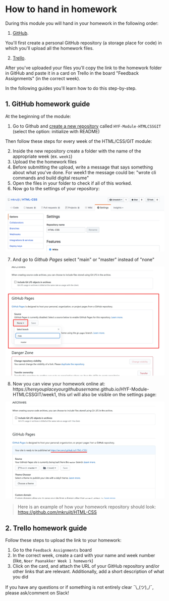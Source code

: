 # How to hand in homework

During this module you will hand in your homework in the following order:

1. [GitHub](https://www.github.com/HackYourFuture/HTML-CSS).

You'll first create a personal GitHub repository (a storage place for code) in which you'll upload all the homework files.

2. [Trello](https://trello.com/b/U1gK8Q1c/feedback-assignments).

After you've uploaded your files you'll copy the link to the homework folder in GitHub and paste it in a card on Trello in the board "Feedback Assignments" (in the correct week).

In the following guides you'll learn how to do this step-by-step.

## 1. GitHub homework guide

At the beginning of the module:

1. Go to Github and [create a new repository](https://github.com/new) called `HYF-Module-HTMLCSSGIT` (select the option: initialize with README)

Then follow these steps for every week of the HTML/CSS/GIT module:

2. Inside the new repository create a folder with the name of the appropriate week (ex. `week1`)
3. Upload the the homework files
4. Before submitting the upload, write a message that says something about what you've done. For week1 the message could be: "wrote cli commands and build digital resume"
5. Open the files in your folder to check if all of this worked.
6. Now go to the settings of your repository:

![settings overview](./assets/github_pages1.png)

7. And go to _Github Pages_ select "main" or "master" instead of "none"

![pages overview](./assets/github_pages2.jpg)

8. Now you can view your homework online at: https://_hereyouplaceyourgithubusername_.github.io/HYF-Module-HTMLCSSGIT/week1, this url will also be visible on the settings page:

![pages overview saved](./assets/github_pages3.jpg)

> Here is an example of how your homework repository should look: https://github.com/mkruijt/HTML-CSS

## 2. Trello homework guide

Follow these steps to upload the link to your homework:

1. Go to the `Feedback Assignments` board
2. In the correct week, create a card with your name and week number (like, `Noer Paanakker Week 1 homework`)
3. Click on the card, and attach the URL of your GitHub repository and/or other links that are relevant. Additionally, add a short description of what you did

If you have any questions or if something is not entirely clear ¯\\\_(ツ)\_/¯, please ask/comment on Slack!
